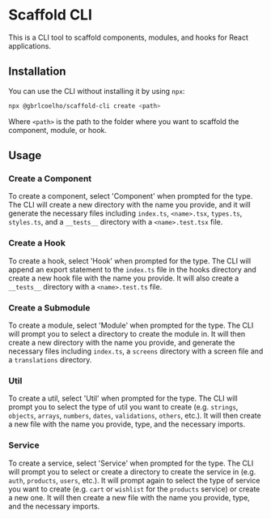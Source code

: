 # Scaffold CLI

This is a CLI tool to scaffold components, modules, and hooks for React applications.

## Installation

You can use the CLI without installing it by using `npx`:

```sh
npx @gbrlcoelho/scaffold-cli create <path>
```

Where `<path>` is the path to the folder where you want to scaffold the component, module, or hook.

## Usage

### Create a Component

To create a component, select 'Component' when prompted for the type. The CLI will create a new directory with the name you provide, and it will generate the necessary files including `index.ts`, `<name>.tsx`, `types.ts`, `styles.ts`, and a `__tests__` directory with a `<name>.test.tsx` file.

### Create a Hook

To create a hook, select 'Hook' when prompted for the type. The CLI will append an export statement to the `index.ts` file in the hooks directory and create a new hook file with the name you provide. It will also create a `__tests__` directory with a `<name>.test.ts` file.

### Create a Submodule

To create a module, select 'Module' when prompted for the type. The CLI will prompt you to select a directory to create the module in. It will then create a new directory with the name you provide, and generate the necessary files including `index.ts`, a `screens` directory with a screen file and a `translations` directory.

### Util

To create a util, select 'Util' when prompted for the type. The CLI will prompt you to select the type of util you want to create (e.g. `strings`, `objects`, `arrays`, `numbers`, `dates`, `validations`, `others`, etc.). It will then create a new file with the name you provide, type, and the necessary imports.

### Service

To create a service, select 'Service' when prompted for the type. The CLI will prompt you to select or create a directory to create the service in (e.g. `auth`, `products`, `users`, etc.). It will prompt again to select the type of service you want to create (e.g. `cart` or `wishlist` for the `products` service) or create a new one. It will then create a new file with the name you provide, type, and the necessary imports.

